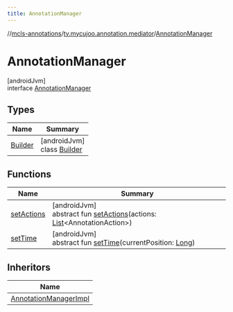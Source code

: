 ```yaml
---
title: AnnotationManager
---
```

//[mcls-annotations](../../../index.html)/[tv.mycujoo.annotation.mediator](../index.html)/[AnnotationManager](index.html)



# AnnotationManager



[androidJvm]\
interface [AnnotationManager](index.html)



## Types


| Name | Summary |
|---|---|
| [Builder](-builder/index.html) | [androidJvm]<br>class [Builder](-builder/index.html) |


## Functions


| Name | Summary |
|---|---|
| [setActions](set-actions.html) | [androidJvm]<br>abstract fun [setActions](set-actions.html)(actions: [List](https://kotlinlang.org/api/latest/jvm/stdlib/kotlin.collections/-list/index.html)&lt;AnnotationAction&gt;) |
| [setTime](set-time.html) | [androidJvm]<br>abstract fun [setTime](set-time.html)(currentPosition: [Long](https://kotlinlang.org/api/latest/jvm/stdlib/kotlin/-long/index.html)) |


## Inheritors


| Name |
|---|
| [AnnotationManagerImpl](../-annotation-manager-impl/index.html) |

